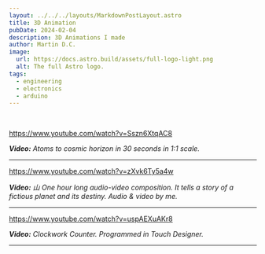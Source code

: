 ```yaml
---
layout: ../../../layouts/MarkdownPostLayout.astro
title: 3D Animation
pubDate: 2024-02-04
description: 3D Animations I made
author: Martin D.C.
image:
  url: https://docs.astro.build/assets/full-logo-light.png
  alt: The full Astro logo.
tags:
  - engineering
  - electronics
  - arduino
---
```


<br/>

https://www.youtube.com/watch?v=Sszn6XtqAC8

***Video:** Atoms to cosmic horizon in 30 seconds in 1:1 scale.*

---

https://www.youtube.com/watch?v=zXvk6Ty5a4w

***Video:** 山 One hour long audio-video composition. 
It tells a story of a fictious planet and its destiny. Audio & video by me.*

---

https://www.youtube.com/watch?v=uspAEXuAKr8

***Video:** Clockwork Counter. Programmed in Touch Designer.*

---

